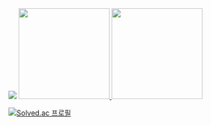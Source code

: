 <img src="https://capsule-render.vercel.app/api?type=Waving&color=1A4D2E&height=300&section=header&text=Sunny%20Lee's%20Github&fontColor=FAF3E3&fontSize=40&fontAlignY=40" />

<a href="https://github.com/sunnyineverywhere">
  <img height="180em" src="https://github-readme-stats.vercel.app/api?username=sunnyineverywhere&theme=swift&show_icons=true" />
  <img height="180em" src="https://github-readme-stats.vercel.app/api/top-langs/?username=sunnyineverywhere&theme=swift&layout=compact" />
</a>

<br />

[![Solved.ac
프로필](http://mazassumnida.wtf/api/v2/generate_badge?boj=sunnyleewin)](https://solved.ac/sunnyleewin)

